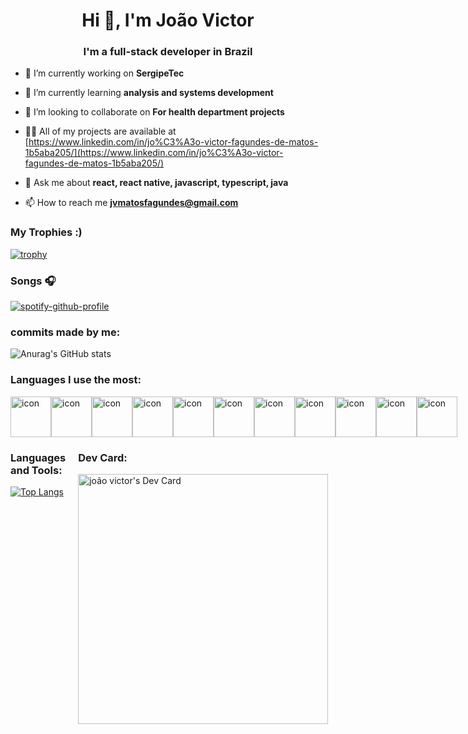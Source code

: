 <h1 align="center">Hi 👋, I'm João Victor</h1>

<h3 align="center">I'm a full-stack developer in Brazil</h3>

- 🔭 I’m currently working on **SergipeTec**

- 🌱 I’m currently learning **analysis and systems development**

- 👯 I’m looking to collaborate on **For health department projects**

- 👨‍💻 All of my projects are available at [https://www.linkedin.com/in/jo%C3%A3o-victor-fagundes-de-matos-1b5aba205/](https://www.linkedin.com/in/jo%C3%A3o-victor-fagundes-de-matos-1b5aba205/)

- 💬 Ask me about **react, react native, javascript, typescript, java**

- 📫 How to reach me **jvmatosfagundes@gmail.com**

<h3 align="left">My Trophies :)</h3>
<p align="left">
</p>

[![trophy](https://github-profile-trophy.vercel.app/?username=00jv&theme=tokyonight)](https://github.com/ryo-ma/github-profile-trophy)


<h3 align="left"> Songs 🎧</h3>

[![spotify-github-profile](https://spotify-github-profile.vercel.app/api/view?uid=iuapen7v6t11l8th8nh81pckp&cover_image=true&theme=default&show_offline=false&background_color=121212&interchange=false)](https://spotify-github-profile.vercel.app/api/view?uid=iuapen7v6t11l8th8nh81pckp&redirect=true)

<h3 align="left">commits made by me:</h3>

![Anurag's GitHub stats](https://github-readme-stats.vercel.app/api?username=00jv&show_icons=true&theme=tokyonight)

<h3 align="left">Languages I use the most:</h3>
<div style="display: flex; align-items: flex-start;">
  <img src="https://techstack-generator.vercel.app/nginx-icon.svg" alt="icon" width="65" height="65" />
  <img src="https://techstack-generator.vercel.app/github-icon.svg" alt="icon" width="65" height="65" />
  <img src="https://techstack-generator.vercel.app/js-icon.svg" alt="icon" width="65" height="65" />
  <img src="https://techstack-generator.vercel.app/react-icon.svg" alt="icon" width="65" height="65" />
  <img src="https://techstack-generator.vercel.app/ts-icon.svg" alt="icon" width="65" height="65" />
  <img src="https://techstack-generator.vercel.app/restapi-icon.svg" alt="icon" width="65" height="65" />
  <img src="https://techstack-generator.vercel.app/webpack-icon.svg" alt="icon" width="65" height="65" />
  <img src="https://techstack-generator.vercel.app/sass-icon.svg" alt="icon" width="65" height="65" />
  <img src="https://techstack-generator.vercel.app/java-icon.svg" alt="icon" width="65" height="65" />
  <img src="https://techstack-generator.vercel.app/mysql-icon.svg" alt="icon" width="65" height="65" />
  <img src="https://techstack-generator.vercel.app/docker-icon.svg" alt="icon" width="65" height="65" />
</div>

<div style="display: flex; justify-content: space-between;">
  <div style="flex: 1; margin-right: 10px;">
    <h3 align="left">Languages and Tools:</h3>
    <a href="https://github.com/anuraghazra/github-readme-stats">
      <img src="https://github-readme-stats.vercel.app/api/top-langs/?username=00jv&layout=compact&theme=tokyonight" alt="Top Langs"/>
    </a>
  </div>
  
  <div style="flex: 1; margin-left: 10px;">
    <h3 align="left">Dev Card:</h3>
    <a href="https://app.daily.dev/00jv">
      <img src="https://api.daily.dev/devcards/4021045d3e5041d7a269bfa1638a4425.png?r=icy" width="400" alt="joão victor's Dev Card"/>
    </a>
  </div>
</div>
